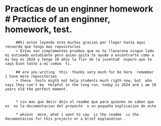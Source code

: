 # Practicas de un enginner  homework   # Practice of an enginner, homework, test.

         ##Si estas leyendo esto muchas gracias por llegar hasta aqui recuerda que tengo mas repositorios
         > Estas son simplementes pruebas que no te llevarana ningun lado mi estimado estudiante pero quien quita te ayude a encontrarte como a mi hoy es 2024 y tengo 19 años la flor de la juventud  espero que te vaya bien tanto a mi comoa  ti.

         ## are you writing  this  thanks very much for be here  remember i have more repositories 
         > these  tests migth not help students much rigth now, but  who says they can't be  helpful in the long run. today is 2024 and i am 19 years old the perfect moment.


         * sin mas que decir dejo el readme que para quienes no saben que es  es la documentacion del proyecto  o un pequeña explicacion de este

         * whiout  more, what i want to say  is the readme  is the documentacion for this projects or a brief explanation .


